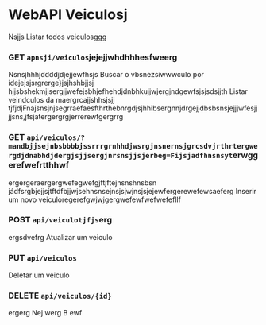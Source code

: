 # WebAPI Veiculosj
 Nsjjs
Listar todos veiculosggg
### GET `apnsji/veiculos`jejejjwhdhhhesfweerg
Nsnsjhhhjddddjdjejjewfhsjs
Buscar o vbsnezsiwwwculo por idejejsjsrgrerge}jsjhshbjjsj hjjsbshekmjjsergjjwefejsbhjefhehdjdnbhkujjwjergjndgewfsjsjsdsjjth
Listar veindculos da maergrcajjshhsjsjj tjfjdjFnajsnsjnjsegrraefaesfthrthebnrgdjsjhhibsergnnjdrgejjdbsbsnsjejjjwfesjjjjsns,jfsjatergergrgjerrerewfgergrrg
### GET `api/veiculos/?mandbjjsejnbsbbbbjssrrrgrnhhdjwsrgjnsnernsjgrcsdvjrthrtergwergdjdnabhdjdergjsjjsergjnrsnsjjsjerbeg=Fijsjadfhnsnsyt`erwggerefwefrtthhwf
ergergeraergergwefegwefgjftjftejnsnshnsbsn jádfsrgbjejjsjtftdfbjjwjsehnsnsejnsjsjwjnsjsjejewfergerewefewsaeferg
Inserir um novo veiculoregerefgwjwjgergwefewfwefwefefllf
### POST `api/veiculotjfjs`erg
ergsdvefrg
Atualizar um veiculo
### PUT `api/veiculos`

Deletar um veiculo
### DELETE `api/veiculos/{id}`
ergerg
Nej
werg
B
ewf

